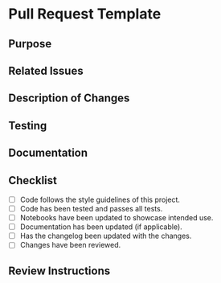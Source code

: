 # Pull Request Template

## Purpose
<!-- Describe the purpose of this pull request. What issue does it solve or what feature does it implement? -->

## Related Issues
<!-- Link to any related issues (e.g., #123) -->

## Description of Changes
<!-- Provide a detailed description of the changes made in this PR. Include any relevant context or background information. -->

## Testing
<!-- Describe the tests that have been added or modified. How can the reviewer verify that the changes work as intended? -->

## Documentation
<!-- Note if any documentation has been updated. If new documentation is required, please specify. -->

## Checklist
- [ ] Code follows the style guidelines of this project.
- [ ] Code has been tested and passes all tests.
- [ ] Notebooks have been updated to showcase intended use.
- [ ] Documentation has been updated (if applicable).
- [ ] Has the changelog been updated with the changes.
- [ ] Changes have been reviewed.

## Review Instructions
<!-- Provide any specific instructions for reviewers, such as areas to focus on or potential concerns. -->
